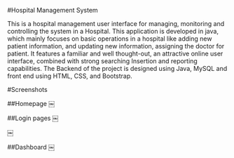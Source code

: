 
#Hospital Management System

This is a hospital management user interface for managing, monitoring and controlling the system in a Hospital. This application is developed in java, which mainly focuses on basic operations in a hospital like adding new patient information, and updating new information, assigning the doctor for patient. It features a familiar and well thought-out, an attractive online user interface, combined with strong searching Insertion and reporting capabilities. The Backend of the project is designed using Java, MySQL and front end using HTML, CSS, and Bootstrap.

#Screenshots

##Homepage
￼

##Login pages
￼

￼

##Dashboard
￼
